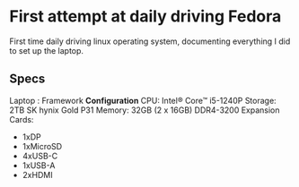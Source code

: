 # First attempt at daily driving Fedora

First time daily driving linux operating system, documenting everything I did to set up the laptop.

## Specs

Laptop : Framework
**Configuration**
CPU: Intel® Core™ i5-1240P
Storage: 2TB SK hynix Gold P31
Memory: 32GB (2 x 16GB) DDR4-3200
Expansion Cards:

- 1xDP
- 1xMicroSD
- 4xUSB-C
- 1xUSB-A
- 2xHDMI
